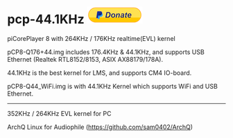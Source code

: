 # pcp-44.1KHz [![Donate](setting/pdonate.png)](https://paypal.me/sam402shu)

piCorePlayer 8 with 264KHz / 176KHz realtime(EVL) kernel

pCP8-Q176+44.img includes 176.4KHz & 44.1KHz, and supports USB Ethernet (Realtek RTL8152/8153, ASIX AX88179/178A).

44.1KHz is the best kernel for LMS, and supports CM4 IO-board.

pCP8-Q44_WiFi.img is with 44.1KHz Kernel which supports WiFi and USB Ethernet.

---

352KHz / 264KHz EVL kernel for PC

ArchQ Linux for Audiophile (https://github.com/sam0402/ArchQ)
